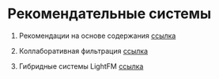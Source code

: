 # Рекомендательные системы


1. Рекомендации на основе содержания [ссылка](https://github.com/520911/RegSys/blob/main/RMSL_1.ipynb)

2. Коллаборативная фильтрация [ссылка](https://github.com/520911/RegSys/blob/main/RSML_2.ipynb)

3. Гибридные системы LightFM [ссылка](https://github.com/520911/RegSys/blob/main/RSML_3.ipynb)

